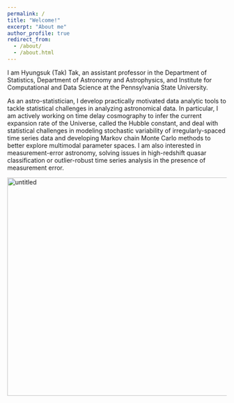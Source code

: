 ```yaml
---
permalink: /
title: "Welcome!"
excerpt: "About me"
author_profile: true
redirect_from: 
  - /about/
  - /about.html
---
```


I am Hyungsuk (Tak) Tak, an assistant professor in the Department of Statistics, Department of Astronomy and Astrophysics, and Institute for Computational and Data Science at the Pennsylvania State University. 

As an astro-statistician, I develop practically motivated data analytic tools to tackle statistical challenges in analyzing astronomical data. In particular, I am actively working on time delay cosmography to infer the current expansion rate of the Universe, called the Hubble constant, and deal with statistical challenges in modeling stochastic variability of irregularly-spaced time series data and developing Markov chain Monte Carlo methods to better explore multimodal parameter spaces. I am also interested in measurement-error astronomy, solving issues in high-redshift quasar classification or outlier-robust time series analysis in the presence of measurement error.

<img src="https://hyungsuktak.github.io/images/overview.jpg" width='750' height='500' alt="untitled" class="inline"/>
